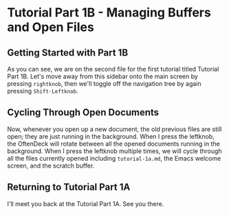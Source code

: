 # Tutorial Part 1B - Managing Buffers and Open Files

## Getting Started with Part 1B

As you can see, we are on the second file for the first tutorial titled Tutorial Part 1B. Let's move away from this sidebar onto the main screen by pressing `rightknob`, then we'll toggle off the navigation tree by again pressing `Shift-Leftknob`.


## Cycling Through Open Documents

Now, whenever you open up a new document, the old previous files are still open; they are just running in the background. When I press the leftknob, the OftenDeck will rotate between all the opened documents running in the background. When I press the leftknob multiple times, we will cycle through all the files currently opened including `tutorial-1a.md`, the Emacs welcome screen, and the scratch buffer.

## Returning to Tutorial Part 1A

I'll meet you back at the Tutorial Part 1A. See you there.


